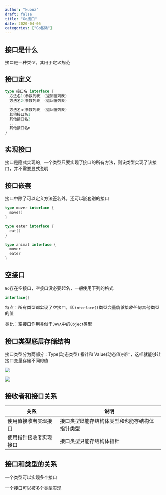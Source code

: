 ```yaml
---
author: "kuonz"
draft: false
title: "Go接口"
date: 2020-04-05
categories: ["Go基础"]
---
```

  
## 接口是什么

接口是一种类型，其用于定义规范



## 接口定义

```go
type 接口名 interface {
  方法名1(参数列表) (返回值列表)
  方法名2(参数列表) (返回值列表)
  ...
  方法名n(参数列表) (返回值列表)
  其他接口名1
  其他接口名2
  ...
  其他接口名n
}
```



## 实现接口

接口是隐式实现的，一个类型只要实现了接口的所有方法，则该类型实现了该接口，并不需要显式说明



## 接口嵌套

接口中除了可以定义方法签名外，还可以嵌套别的接口

```go
type mover interface {
  move()
}

type eater interface {
  eat()
}
 
type animal interface {
  mover
  eater
}
```



## 空接口

`Go`存在空接口，空接口没必要起名，一般使用下列的格式

```go
interface{}
```

特点：所有类型都实现了空接口，即`interface{}`类型变量能够接收任何其他类型的值

类比：空接口作用类似于`JAVA`中的`Object`类型



## 接口类型底层存储结构

接口类型分为两部分：Type(动态类型) 指针和 Value(动态值)指针，这样就能够让接口变量存储不同的值

![](/14-Go接口-images/image-20200316022344690.png)

![](/14-Go接口-images/image-20200308132008390.png)



## 接收者和接口关系

| 关系                   | 说明                                           |
| ---------------------- | ---------------------------------------------- |
| 使用值接收者实现接口   | 接口类型既能存结构体类型和也能存结构体指针类型 |
| 使用指针接收者实现接口 | 接口类型只能存结构体指针                       |



## 接口和类型的关系

一个类型可以实现多个接口

一个接口可以被多个类型实现